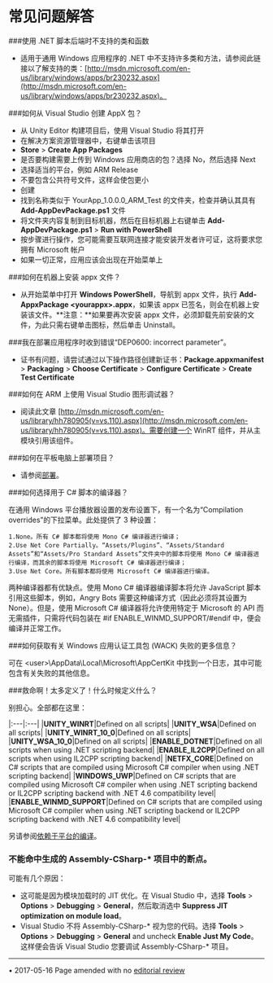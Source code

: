﻿常见问题解答
===================


###使用 .NET 脚本后端时不支持的类和函数

* 适用于通用 Windows 应用程序的 .NET 中不支持许多类和方法，请参阅此链接以了解支持的类：[http://msdn.microsoft.com/en-us/library/windows/apps/br230232.aspx](http://msdn.microsoft.com/en-us/library/windows/apps/br230232.aspx)。

###如何从 Visual Studio 创建 AppX 包？

* 从 Unity Editor 构建项目后，使用 Visual Studio 将其打开
* 在解决方案资源管理器中，右键单击该项目
* **Store** &gt; **Create App Packages**
* 是否要构建需要上传到 Windows 应用商店的包？选择 No，然后选择 Next
* 选择适当的平台，例如 ARM Release
* 不要包含公共符号文件，这样会使包更小
* 创建
* 找到名称类似于 YourApp_1.0.0.0_ARM_Test 的文件夹，检查并确认其具有 **Add-AppDevPackage.ps1** 文件
* 将文件夹内容复制到目标机器，然后在目标机器上右键单击 **Add-AppDevPackage.ps1** &gt; **Run with PowerShell**
* 按步骤进行操作，您可能需要互联网连接才能安装开发者许可证，这将要求您拥有 Microsoft 帐户
* 如果一切正常，应用应该会出现在开始菜单上

###如何在机器上安装 appx 文件？

* 从开始菜单中打开 **Windows PowerShell**，导航到 appx 文件，执行 **Add-AppxPackage &lt;yourappx&gt;.appx**，如果该 appx 已签名，则会在机器上安装该文件。**注意：**如果要再次安装 appx 文件，必须卸载先前安装的文件，为此只需右键单击图标，然后单击 Uninstall。

###我在部署应用程序时收到错误“DEP0600: incorrect parameter”。

* 证书有问题，请尝试通过以下操作路径创建新证书：**Package.appxmanifest** &gt; **Packaging** &gt; **Choose Certificate** &gt; **Configure Certificate** &gt; **Create Test Certificate**


###如何在 ARM 上使用 Visual Studio 图形调试器？

* 阅读此文章 [http://msdn.microsoft.com/en-us/library/hh780905(v=vs.110).aspx](http://msdn.microsoft.com/en-us/library/hh780905(v=vs.110).aspx)。需要创建一个 WinRT 组件，并从主模块引用该组件。


###如何在平板电脑上部署项目？

* 请参阅[部署](windowsstore-deployment.html)。

###如何选择用于 C# 脚本的编译器？

在通用 Windows 平台播放器设置的发布设置下，有一个名为“Compilation overrides”的下拉菜单。此处提供了 3 种设置：

    1.None。所有 C# 脚本都将使用 Mono C# 编译器进行编译；
    2.Use Net Core Partially。“Assets/Plugins”、“Assets/Standard Assets”和“Assets/Pro Standard Assets”文件夹中的脚本将使用 Mono C# 编译器进行编译，而其余的脚本将使用 Microsoft C# 编译器进行编译；
    3.Use Net Core。所有脚本都将使用 Microsoft C# 编译器进行编译。

两种编译器都有优缺点。使用 Mono C# 编译器编译脚本将允许 JavaScript 脚本引用这些脚本，例如，Angry Bots 需要这种编译方式（因此必须将其设置为 None）。但是，使用 Microsoft C# 编译器将允许使用特定于 Microsoft 的 API 而无需插件，只需将代码包装在 #if ENABLE_WINMD_SUPPORT/#endif 中，便会编译并正常工作。

###如何获取有关 Windows 应用认证工具包 (WACK) 失败的更多信息？

可在 &lt;user&gt;\AppData\Local\Microsoft\AppCertKit 中找到一个日志，其中可能包含有关失败的其他信息。

###救命啊！太多定义了！什么时候定义什么？

别担心。全部都在这里：

|:---|:---|
|__UNITY_WINRT__|Defined on all scripts|
|__UNITY_WSA__|Defined on all scripts|
|__UNITY_WINRT_10_0__|Defined on all scripts|
|__UNITY_WSA_10_0__|Defined on all scripts|
|__ENABLE_DOTNET__|Defined on all scripts when using .NET scripting backend|
|__ENABLE_IL2CPP__|Defined on all scripts when using IL2CPP scripting backend|
|__NETFX_CORE__|Defined on C# scripts that are compiled using Microsoft C# compiler when using .NET scripting backend|
|__WINDOWS_UWP__|Defined on C# scripts that are compiled using Microsoft C# compiler when using .NET scripting backend or IL2CPP scripting backend with .NET 4.6 compatibility level|
|__ENABLE_WINMD_SUPPORT__|Defined on C# scripts that are compiled using Microsoft C# compiler when using .NET scripting backend or IL2CPP scripting backend with .NET 4.6 compatibility level|

另请参阅[依赖于平台的编译](PlatformDependentCompilation.html)。

### 不能命中生成的 Assembly-CSharp-* 项目中的断点。

可能有几个原因：

* 这可能是因为模块加载时的 JIT 优化。在 Visual Studio 中，选择 __Tools__ > __Options__ > __Debugging__ > __General__，然后取消选中 __Suppress JIT optimization on module load__。
* Visual Studio 不将 Assembly-CSharp-* 视为您的代码。选择 __Tools__ > __Options__ > __Debugging__ > __General__ and uncheck __Enable Just My Code__。这样便会告诉 Visual Studio 您要调试 Assembly-CSharp-* 项目。


---
<span class="page-edit">• 2017-05-16  Page amended with no [editorial review](DocumentationEditorialReview.html)
</span><br/>
